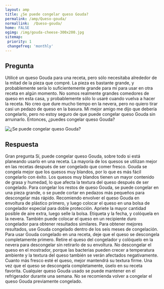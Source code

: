 ```yaml
---
layout: amp
title: ¿Se puede congelar queso Gouda?  
permalink: /amp/Queso-gouda/
normallink:  /Queso-gouda/
home: FALSE
ogimg: /img/gouda-cheese-300x200.jpg
sitemap:
 priority: 1
 changefreq: 'monthly'
---
```




## Pregunta

Utilicé un queso Gouda para una receta, pero sólo necesitaba alrededor de la mitad de la pieza que compré. La pieza es bastante grande, y probablemente sería lo suficientemente grande para mí para usar en otra receta en algún momento. No somos realmente grandes comedores de queso en esta casa, y probablemente sólo lo usaré cuando vuelva a hacer la receta. No creo que dure mucho tiempo en la nevera, pero no quiero tirar casi un pedazo de queso en la basura. Mi mejor amigo me dijo que debería congelarlo, pero no estoy seguro de que puede congelar queso Gouda sin arruinarlo. Entonces, ¿puedes congelar queso Gouda?


![¿Se puede congelar queso Gouda?](https://sepuedecongelar.com/img/gouda-cheese-300x200.jpg "¿Se puede congelar queso Gouda?" )


## Respuesta

Gran pregunta Sí, puede congelar queso Gouda, sobre todo si está planeando usarlo en una receta. La mayoría de los quesos se utilizan mejor en las recetas después de ser congelado que comer fresco. Gouda se congela mejor que los quesos muy blandos, por lo que es más fácil congelarlo con éxito. Los quesos muy blandos tienen un mayor contenido de grasa y humedad, lo que afecta la textura del queso después de ser congelado.
Para congelar los restos de queso Gouda, se puede congelar en una pieza grande, o se puede cortar en pedazos más pequeños para descongelar más rápido. Recomiendo envolver el queso Gouda en envoltura de plástico primero, y luego colocar el queso en una bolsa de congelador especial para doble protección. Apriete la mayor cantidad posible de aire extra, luego selle la bolsa. Etiqueta y la fecha, y colóquela en la nevera. También puede colocar el queso en un recipiente duro congelador para obtener resultados similares.
Para obtener mejores resultados, use Gouda congelado dentro de los seis meses de congelación. Para usar Gouda congelado en una receta, deje que el queso se descongela completamente primero. Retire el queso del congelador y colóquelo en la nevera para descongelar sin retirarlo de su envoltura. No descongelar el queso en el mostrador, porque las bacterias pueden crecer a temperatura ambiente y la textura del queso también se verán afectados negativamente. Cuanto más fresco esté el queso, mejor mantendrá su textura firme. Una vez que el queso se descongela completamente, úselo en su receta favorita. Cualquier queso Gouda usado se puede mantener en el refrigerador durante una semana. No se recomienda volver a congelar el queso Gouda previamente congelado.
